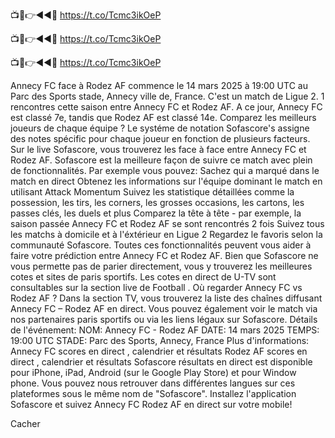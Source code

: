 📺📱👉◄◄🔴 https://t.co/Tcmc3ikOeP

📺📱👉◄◄🔴 https://t.co/Tcmc3ikOeP

📺📱👉◄◄🔴 https://t.co/Tcmc3ikOeP








Annecy FC face à Rodez AF commence le 14 mars 2025 à 19:00 UTC au Parc des Sports stade, Annecy ville de, France. C'est un match de Ligue 2.
1 rencontres cette saison entre Annecy FC et Rodez AF. A ce jour, Annecy FC est classé 7e, tandis que Rodez AF est classé 14e. Comparez les meilleurs joueurs de chaque équipe ? Le systéme de notation Sofascore's assigne des notes spécific pour chaque joueur en fonction de plusieurs facteurs.
Sur le live Sofascore, vous trouverez les face à face entre Annecy FC et Rodez AF. Sofascore est la meilleure façon de suivre ce match avec plein de fonctionnalités. Par exemple vous pouvez:
Sachez qui a marqué dans le match en direct
Obtenez les informations sur l'équipe dominant le match en utilisant Attack Momentum
Suivez les statistique détaillées comme la possession, les tirs, les corners, les grosses occasions, les cartons, les passes clés, les duels et plus
Comparez la tête à tête - par exemple, la saison passée Annecy FC et Rodez AF se sont rencontrés 2 fois
Suivez tous les matchs à domicile et à l'éxtérieur en Ligue 2
Regardez le favoris selon la communauté Sofascore.
Toutes ces fonctionnalités peuvent vous aider à faire votre prédiction entre Annecy FC et Rodez AF. Bien que Sofascore ne vous permette pas de parier directement, vous y trouverez les meilleures cotes et sites de paris sportifs. Les cotes en direct de U-TV sont consultables sur la section live de Football .
Où regarder Annecy FC vs Rodez AF ? Dans la section TV, vous trouverez la liste des chaînes diffusant Annecy FC – Rodez AF en direct. Vous pouvez également voir le match via nos partenaires paris sportifs ou via les liens légaux sur Sofascore.
Détails de l'événement:
NOM: Annecy FC - Rodez AF
DATE: 14 mars 2025
TEMPS: 19:00 UTC
STADE: Parc des Sports, Annecy, France
Plus d'informations:
Annecy FC scores en direct , calendrier et résultats
Rodez AF scores en direct , calendrier et résultats
Sofascore résultats en direct est disponible pour iPhone, iPad, Android (sur le Google Play Store) et pour Window phone. Vous pouvez nous retrouver dans différentes langues sur ces plateformes sous le même nom de "Sofascore". Installez l'application Sofascore et suivez Annecy FC Rodez AF en direct sur votre mobile!

Cacher

